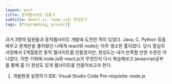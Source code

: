 ```yaml
---
layout: post
title: 동적웹사이트 만들기
subtitle: React.js, node.js란 무엇인가
tags: [Programming, project]
---
```


과거 3명의 팀원들과 동적웹사이트 개발에 도전한 적이 있었다. Java, C, Python 등을 배우고 문제만을 풀어왔던 나에게 react와 node는 아주 생소한 툴이었다. 당시 열심히 서칭해서 2개월동안 동적 웹사이트를 만들었지만, 완성도는 내가 만족할 만한 수준은 아니었다. 이번 기회에 node.js와 react.js가 무엇인지 다시 복습해보고 javascript공부를 통해 좀 더 완성도 있게 웹사이트를 만들어보고자 한다.

1. 개발환경 설정하기
IDE: Visual Studio Code
Pre-requisite: node.js